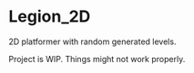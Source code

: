 # Legion_2D
2D platformer with random generated levels.

Project is WIP.
Things might not work properly.
